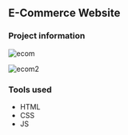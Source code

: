 ## E-Commerce Website

### Project information

![ecom](https://user-images.githubusercontent.com/89424060/209988103-16cf85f6-e8e5-42ef-8967-72064876fdaf.png)

![ecom2](https://user-images.githubusercontent.com/89424060/209988332-1c65db2e-1be8-43b7-867b-db3b7d3e798e.png)
### Tools used

+ HTML
+ CSS
+ JS
